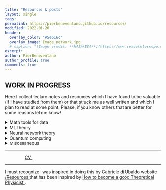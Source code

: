 ```yaml
---
title: "Resources & posts"
layout: single
tags:
permalink: https://pierbeneventano.github.io/resources/
modified: 2022-01-20
header:
  overlay_color: "#5e616c"
  overlay_image: Image_network.jpg
  # caption: "[Image credit: **NASA/ESA**](https://www.spacetelescope.org/images/heic0515a/)"
excerpt:
author: PierBeneventano
author_profile: true
comments: true
---
```


## WORK IN PROGRESS

Here I collect lecture notes and resources which I have found to be valuable (if I have studied from them) or that struck me as well written and which I plan to read at some point. Please, if you know others that are better for some reasons let me know!

<details><summary>Math tools for data</summary><br>
<ul>
<il> <a href="https://www.math.uci.edu/~rvershyn/papers/HDP-book/HDP-book.html" class="links">High dimensional probability, by Roman Vershynin.</a> </il>
</ul>
<ul>
<il> <a href="https://web.math.princeton.edu/~rvan/APC550.pdf" class="links">Probability in High Dimension (Princeton ORF550/APC550), by Ramon van Handel.
</a> </il>
</ul>
<ul>
<il> <a href="
https://www.cambridge.org/core/books/highdimensional-statistics/8A91ECEEC38F46DAB53E9FF8757C7A4E" class="links">High-Dimensional Statistics: A Non-Asymptotic Viewpoint, by Martin J. Wainwright.</a> </il>
</ul>
</details>

<details><summary>ML theory</summary><br>
<ul>
<il> <a href="https://www.cs.huji.ac.il/~shais/UnderstandingMachineLearning/understanding-machine-learning-theory-algorithms.pdf" class="links">Understanding Machine Learning, by Shai Shalev-Shwartz and Shai Ben-David.</a> </il>
</ul>
<ul>
<il> <a href="https://docs.google.com/viewer?url=https://raw.githubusercontent.com/tengyuma/cs229m_notes/main/master.pdf" class="links">Lecture Notes on Machine Learning Theory (Stanford CS229M/STATS214), by Tengyu Ma.</a> </il>
</ul>
</details>

<details><summary>Neural network theory</summary><br>
<ul>
<il> <a href="https://mjt.cs.illinois.edu/dlt/" class="links">Deep learning theory lecture notes, by Matus Telgarsky.</a> </il>
</ul>


</details>

<details><summary>Quantum computing</summary><br>
<ul>
<il> <a href="https://www.microsoft.com/en-us/research/video/quantum-computing-computer-scientists/" class="links">I started with a very nice introduction to QC for computer scientists, by Andrew Helwer.</a> </il>
<il> Please suggest furthr steps.
</ul>

</details>


</details>

<details><summary>Miscellaneous</summary><br>
<ul>
<il> <a href="https://terrytao.wordpress.com/advice-on-writing-papers/" class="links">Advice on writing papers, Terry Tao.</a> </il>
</ul>

</details>

<hr>

<div class="col-lg-4 text-center">
  <div class="profile">
      <!-- <img src="./images/face_016.jpg" width="120" height="160" > -->
      <!-- <h2>Contacts</h2> -->
      <!-- <img height="20" width="20" src="./assets/icons/mail.svg" /> <a class="contact-link"href=""> pierb@princeton.edu</a>
      <img height="20" width="20" src="./assets/icons/graduation.svg" /> <a class="contact-link"href="https://scholar.google.com/citations?user=spL439oAAAAJ&hl=en"> Google Scholar</a>
      <img height="20" width="20" src="./assets/icons/user.svg" /> <a class="contact-link"href="https://pierbeneventano.github.io/CV/CV_Beneventano.pdf"> Curriculum vitae</a> -->
      <a href="https://www.linkedin.com/in/pierbeneventano/"><span class="social-icon fa fa-linkedin"></span></a> &nbsp;  &nbsp;  
      <a href="https://join.skype.com/invite/kobWyHxDkzse"><span  class="social-icon fa fa-skype"></span></a> &nbsp;  &nbsp; 
      <a href="https://www.instagram.com/prbn96/?hl=en"><span  class="social-icon fa fa-instagram"></span></a> &nbsp;  &nbsp; 
      <a href="https://github.com/PierBeneventano"><span  class="social-icon fa fa-github"></span></a> &nbsp;  &nbsp; 
      <a href="https://pierbeneventano.github.io/CV/CV_Beneventano.pdf" class="links"> CV </a> &nbsp;  &nbsp; 
      <a href="https://scholar.google.com/citations?user=spL439oAAAAJ&hl=en"><span class="ai ai-fw ai-google-scholar-square"></span></a> &nbsp;  &nbsp; 
      <a href="mailto:pierb@princeton.edu"><span class="social-icon fa fa-envelope"></span></a>
  </div>
</div>

<hr>


I must recognize I was inspired in doing this by Gabriele di Ubaldo website <a href="https://philosophysics.github.io/site//"> /Resources </a> that has been inspired by
<a href="http://www.staff.science.uu.nl/~gadda001/goodtheorist/index.html"> How to become a good Theoretical Physicist </a>.